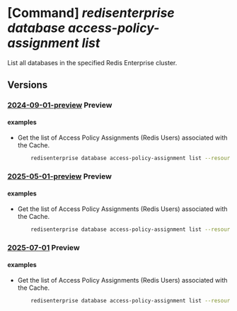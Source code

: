 # [Command] _redisenterprise database access-policy-assignment list_

List all databases in the specified Redis Enterprise cluster.

## Versions

### [2024-09-01-preview](/Resources/mgmt-plane/L3N1YnNjcmlwdGlvbnMve30vcmVzb3VyY2Vncm91cHMve30vcHJvdmlkZXJzL21pY3Jvc29mdC5jYWNoZS9yZWRpc2VudGVycHJpc2Uve30vZGF0YWJhc2VzL3t9L2FjY2Vzc3BvbGljeWFzc2lnbm1lbnRz/2024-09-01-preview.xml) **Preview**

<!-- mgmt-plane /subscriptions/{}/resourcegroups/{}/providers/microsoft.cache/redisenterprise/{}/databases/{}/accesspolicyassignments 2024-09-01-preview -->

#### examples

- Get the list of Access Policy Assignments (Redis Users) associated with the Cache.
    ```bash
        redisenterprise database access-policy-assignment list --resource-group rg1 --cluster-name cache1 --database-name default
    ```

### [2025-05-01-preview](/Resources/mgmt-plane/L3N1YnNjcmlwdGlvbnMve30vcmVzb3VyY2Vncm91cHMve30vcHJvdmlkZXJzL21pY3Jvc29mdC5jYWNoZS9yZWRpc2VudGVycHJpc2Uve30vZGF0YWJhc2VzL3t9L2FjY2Vzc3BvbGljeWFzc2lnbm1lbnRz/2025-05-01-preview.xml) **Preview**

<!-- mgmt-plane /subscriptions/{}/resourcegroups/{}/providers/microsoft.cache/redisenterprise/{}/databases/{}/accesspolicyassignments 2025-05-01-preview -->

#### examples

- Get the list of Access Policy Assignments (Redis Users) associated with the Cache.
    ```bash
        redisenterprise database access-policy-assignment list --resource-group rg1 --cluster-name cache1 --database-name default
    ```

### [2025-07-01](/Resources/mgmt-plane/L3N1YnNjcmlwdGlvbnMve30vcmVzb3VyY2Vncm91cHMve30vcHJvdmlkZXJzL21pY3Jvc29mdC5jYWNoZS9yZWRpc2VudGVycHJpc2Uve30vZGF0YWJhc2VzL3t9L2FjY2Vzc3BvbGljeWFzc2lnbm1lbnRz/2025-07-01.xml) **Preview**

<!-- mgmt-plane /subscriptions/{}/resourcegroups/{}/providers/microsoft.cache/redisenterprise/{}/databases/{}/accesspolicyassignments 2025-07-01 -->

#### examples

- Get the list of Access Policy Assignments (Redis Users) associated with the Cache.
    ```bash
        redisenterprise database access-policy-assignment list --resource-group rg1 --cluster-name cache1 --database-name default
    ```
